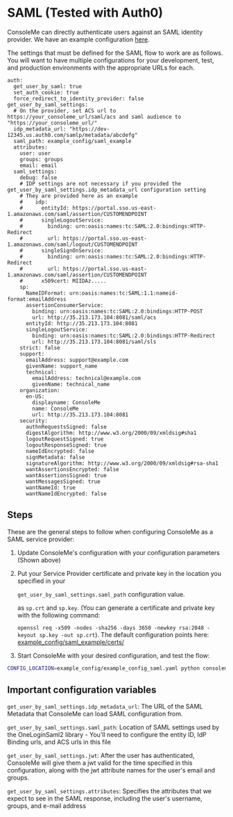 # SAML \(Tested with Auth0\)

ConsoleMe can directly authenticate users against an SAML identity provider. We have an example configuration [here](https://github.com/Netflix/consoleme/blob/master/example_config/example_config_saml.yaml).

The settings that must be defined for the SAML flow to work are as follows. You will want to have multiple configurations for your development, test, and production environments with the appropriate URLs for each.

```text
auth:
  get_user_by_saml: true
  set_auth_cookie: true
  force_redirect_to_identity_provider: false
get_user_by_saml_settings:
  # On the provider, set ACS url to https://your_consoleme_url/saml/acs and saml audience to "https://your_consoleme_url/"
  idp_metadata_url: "https://dev-12345.us.auth0.com/samlp/metadata/abcdefg"
  saml_path: example_config/saml_example
  attributes:
    user: user
    groups: groups
    email: email
  saml_settings:
    debug: false
    # IDP settings are not necessary if you provided the get_user_by_saml_settings.idp_metadata_url configuration setting
    # They are provided here as an example
    #    idp:
    #      entityId: https://portal.sso.us-east-1.amazonaws.com/saml/assertion/CUSTOMENDPOINT
    #      singleLogoutService:
    #        binding: urn:oasis:names:tc:SAML:2.0:bindings:HTTP-Redirect
    #        url: https://portal.sso.us-east-1.amazonaws.com/saml/logout/CUSTOMENDPOINT
    #      singleSignOnService:
    #        binding: urn:oasis:names:tc:SAML:2.0:bindings:HTTP-Redirect
    #        url: https://portal.sso.us-east-1.amazonaws.com/saml/assertion/CUSTOMENDPOINT
    #      x509cert: MIIDAz.....
    sp:
      NameIDFormat: urn:oasis:names:tc:SAML:1.1:nameid-format:emailAddress
      assertionConsumerService:
        binding: urn:oasis:names:tc:SAML:2.0:bindings:HTTP-POST
        url: http://35.213.173.104:8081/saml/acs
      entityId: http://35.213.173.104:8081
      singleLogoutService:
        binding: urn:oasis:names:tc:SAML:2.0:bindings:HTTP-Redirect
        url: http://35.213.173.104:8081/saml/sls
    strict: false
    support:
      emailAddress: support@example.com
      givenName: support_name
      technical:
        emailAddress: technical@example.com
        givenName: technical_name
    organization:
      en-US:
        displayname: ConsoleMe
        name: ConsoleMe
        url: http://35.213.173.104:8081
    security:
      authnRequestsSigned: false
      digestAlgorithm: http://www.w3.org/2000/09/xmldsig#sha1
      logoutRequestSigned: true
      logoutResponseSigned: true
      nameIdEncrypted: false
      signMetadata: false
      signatureAlgorithm: http://www.w3.org/2000/09/xmldsig#rsa-sha1
      wantAssertionsEncrypted: false
      wantAssertionsSigned: true
      wantMessagesSigned: true
      wantNameId: true
      wantNameIdEncrypted: false
```

## Steps

These are the general steps to follow when configuring ConsoleMe as a SAML service provider:

1. Update ConsoleMe's configuration with your configuration parameters \(Shown above\)
2. Put your Service Provider certificate and private key in the location you specified in your

   `get_user_by_saml_settings.saml_path` configuration value.

   as `sp.crt` and `sp.key`. \(You can generate a certificate and private key with the following command:

   `openssl req -x509 -nodes -sha256 -days 3650 -newkey rsa:2048 -keyout sp.key -out sp.crt`\). The default configuration points here: [example\_config/saml\_example/certs/](https://github.com/Netflix/consoleme/tree/master/example_config/saml_example/certs)

3. Start ConsoleMe with your desired configuration, and test the flow:

```bash
CONFIG_LOCATION=example_config/example_config_saml.yaml python consoleme/__main__.py
```

## Important configuration variables

`get_user_by_saml_settings.idp_metadata_url`: The URL of the SAML Metadata that ConsoleMe can load SAML configuration from.

`get_user_by_saml_settings.saml_path`: Location of SAML settings used by the OneLoginSaml2 library - You'll need to configure the entity ID, IdP Binding urls, and ACS urls in this file

`get_user_by_saml_settings.jwt`: After the user has authenticated, ConsoleMe will give them a jwt valid for the time specified in this configuration, along with the jwt attribute names for the user's email and groups.

`get_user_by_saml_settings.attributes`: Specifies the attributes that we expect to see in the SAML response, including the user's username, groups, and e-mail address

